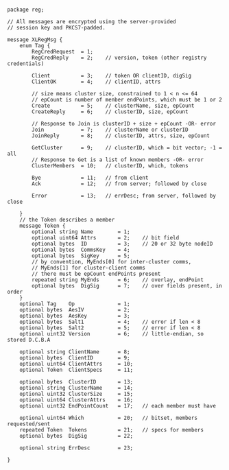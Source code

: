 <pre><code>
package reg;

// All messages are encrypted using the server-provided
// session key and PKCS7-padded.

message XLRegMsg {
    enum Tag {
        RegCredRequest  = 1;   
        RegCredReply    = 2;    // version, token (other registry credentials)

        Client      	= 3;    // token OR clientID, digSig
        ClientOK    	= 4;    // clientID, attrs

        // size means cluster size, constrained to 1 < n <= 64
        // epCount is number of menber endPoints, which must be 1 or 2
        Create      	= 5;    // clusterName, size, epCount
        CreateReply 	= 6;    // clusterID, size, epCount

        // Response to Join is clusterID + size + epCount -OR- error
        Join        	= 7;    // clusterName or clusterID
        JoinReply   	= 8;    // clusterID, attrs, size, epCount

        GetCluster  	= 9;    // clusterID, which = bit vector; -1 = all
        // Response to Get is a list of known members -OR- error
        ClusterMembers 	= 10;   // clusterID, which, tokens

        Bye         	= 11;   // from client
        Ack         	= 12;   // from server; followed by close
        
        Error       	= 13;   // errDesc; from server, followed by close
        
    }
    // the Token describes a member
    message Token {
        optional string Name        = 1;
	    optional uint64 Attrs       = 2;    // bit field
	    optional bytes  ID          = 3;    // 20 or 32 byte nodeID
        optional bytes  CommsKey    = 4;
        optional bytes  SigKey      = 5;
        // by convention, MyEnds[0] for inter-cluster comms, 
        // MyEnds[1] for cluster-client comms
        // there must be epCount endPoints present
        repeated string MyEnds      = 6;    // overlay, endPoint
	    optional bytes  DigSig      = 7;    // over fields present, in order
	}
    optional Tag    Op              = 1;
    optional bytes  AesIV           = 2;
    optional bytes  AesKey          = 3;
    optional bytes  Salt1           = 4;    // error if len < 8
    optional bytes  Salt2           = 5;    // error if len < 8
    optional uint32 Version         = 6;    // little-endian, so stored D.C.B.A
    
    optional string ClientName      = 8;
    optional bytes  ClientID        = 9;
    optional uint64 ClientAttrs     = 10;
    optional Token  ClientSpecs     = 11;

    optional bytes  ClusterID       = 13;       
    optional string ClusterName     = 14; 
    optional uint32 ClusterSize     = 15;
    optional uint64 ClusterAttrs    = 16; 
    optional uint32 EndPointCount   = 17;   // each member must have

    optional uint64 Which           = 20;   // bitset, members requested/sent 
    repeated Token  Tokens          = 21;   // specs for members
    optional bytes  DigSig          = 22;

    optional string ErrDesc         = 23;

}
</code></pre>
